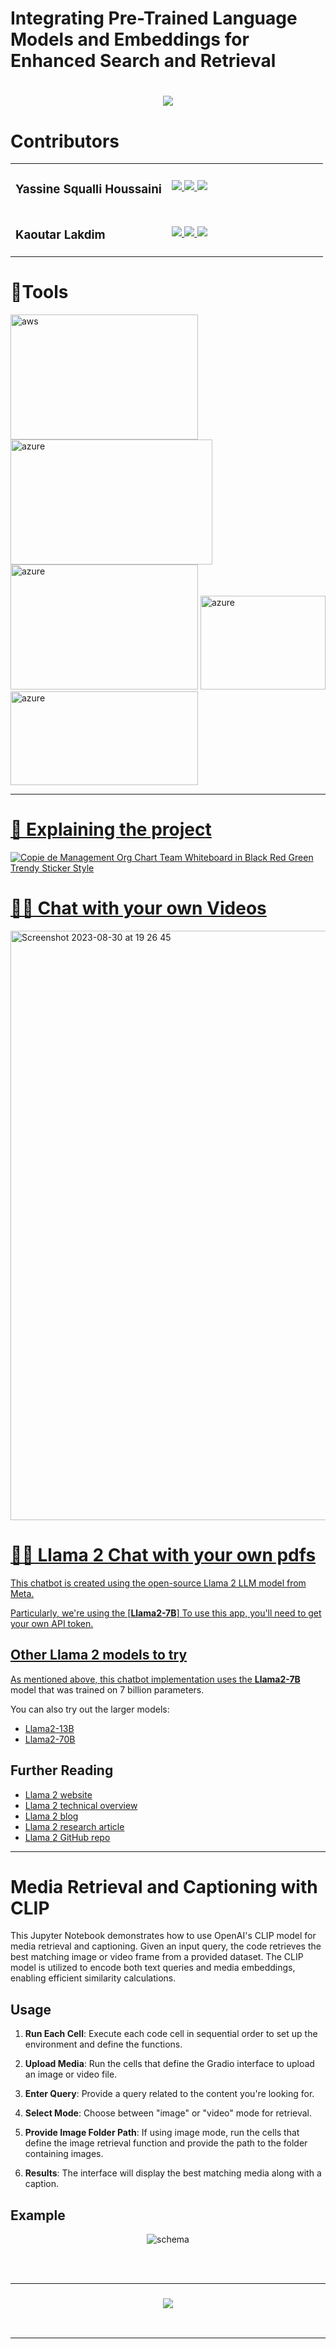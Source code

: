 # Integrating Pre-Trained Language Models and Embeddings for Enhanced Search and Retrieval

<h1 align="center">
    <img src="https://readme-typing-svg.herokuapp.com/?font=Righteous&size=35&center=true&vCenter=true&width=500&height=70&duration=4000&lines=Hi+There!+👋;+Take+a+look+into+our+project!;" />
</h1>

# Contributors


<table>
  <tr>
    <td width="50%">
      <h3>Yassine Squalli Houssaini</h3>
    </td>
    <td width="50%">
      <a href="mailto:squayassine@gmail.com">
        <img src="https://img.shields.io/badge/Gmail-333333?style=for-the-badge&logo=gmail&logoColor=red" />
      </a>
      <a href="https://www.linkedin.com/in/yassine-squalli-houssaini-2abb1a255/" target="_blank">
        <img src="https://img.shields.io/badge/LinkedIn-0077B5?style=for-the-badge&logo=linkedin&logoColor=white" target="_blank" />
      </a>
      <a href="https://salesp07.github.io" target="_blank">
         <img src="https://img.shields.io/badge/Portfolio-FF5722?style=for-the-badge&logo=todoist&logoColor=white" target="_blank" />
      </a>
    </td>
  </tr>
  <tr>
    <td>
      <h3>Kaoutar Lakdim</h3>
    </td>
    <td>
      <a href="mailto:pedro.sales.muniz@gmail.com">
        <img src="https://img.shields.io/badge/Gmail-333333?style=for-the-badge&logo=gmail&logoColor=red" />
      </a>
      <a href="linkedin.com/in/kaoutar-lakdim-6b335720a" target="_blank">
        <img src="https://img.shields.io/badge/LinkedIn-0077B5?style=for-the-badge&logo=linkedin&logoColor=white" target="_blank" />
      </a>
      <a href="https://salesp07.github.io" target="_blank">
         <img src="https://img.shields.io/badge/Portfolio-FF5722?style=for-the-badge&logo=todoist&logoColor=white" target="_blank" />
      </a>
    </td>
  </tr>
</table>


# 🚀Tools

<p align="left"> <a href="https://aws.amazon.com" target="_blank" rel="noreferrer"> <img src="https://github.com/kaoutar-lakdim/LM-Enhanced-Search/assets/127676452/aec684f0-f726-46d8-89ad-e596dbb91619" alt="aws" width="300" height="200"/> </a>  <a href="https://azure.microsoft.com/en-in/" target="_blank" rel="noreferrer"> <img src="https://github.com/kaoutar-lakdim/LM-Enhanced-Search/assets/127676452/4f06647f-d7d8-4d95-8cc7-9f28d109b2ee" alt="azure" width="323" height="200"/></a> <a href="https://azure.microsoft.com/en-in/" target="_blank" rel="noreferrer"> <img src="https://github.com/kaoutar-lakdim/LM-Enhanced-Search/assets/127676452/14069fa6-24f4-4b48-b4f5-789ae2c1ff7d" alt="azure" width="300" height="200"/></a> <a href="https://azure.microsoft.com/en-in/" target="_blank" rel="noreferrer"> <img src="https://github.com/kaoutar-lakdim/LM-Enhanced-Search/assets/127676452/f1fd56b5-89c3-40e5-84fb-6c2792bb2d8c" alt="azure" width="200" height="150"/></a><a href="https://azure.microsoft.com/en-in/" target="_blank" rel="noreferrer"> <img src="https://github.com/kaoutar-lakdim/LM-Enhanced-Search/assets/127676452/95eb4dc6-3762-4ea2-b9f3-5218d62e6078" alt="azure" width="300" height="150"/>











---

# 🤔 Explaining the project

![Copie de Management Org Chart Team Whiteboard in Black Red Green Trendy Sticker Style](https://github.com/kaoutar-lakdim/LM-Enhanced-Search/assets/127676452/bf57a1ab-ae6b-45bc-9a9e-6012f87d79a3)

# 🎥💬 Chat with your own Videos

<img width="943" alt="Screenshot 2023-08-30 at 19 26 45" src="https://github.com/kaoutar-lakdim/LM-Enhanced-Search/assets/127676452/0a40dc99-9698-4ddd-94d7-d29b419b0065">


# 🦙💬 Llama 2 Chat with your own pdfs

This chatbot is created using the open-source Llama 2 LLM model from Meta.

Particularly, we're using the [**Llama2-7B**]
To use this app, you'll need to get your own API token.

## Other Llama 2 models to try

As mentioned above, this chatbot implementation uses the [**Llama2-7B**](https://replicate.com/a16z-infra/llama7b-v2-chat) model that was trained on 7 billion parameters.

You can also try out the larger models:
- [Llama2-13B](https://replicate.com/a16z-infra/llama13b-v2-chat)
- [Llama2-70B](https://replicate.com/replicate/llama70b-v2-chat)

## Further Reading
- [Llama 2 website](https://ai.meta.com/llama/)
- [Llama 2 technical overview](https://ai.meta.com/resources/models-and-libraries/llama/)
- [Llama 2 blog](https://ai.meta.com/blog/llama-2/)
- [Llama 2 research article](https://ai.meta.com/research/publications/llama-2-open-foundation-and-fine-tuned-chat-models/)
- [Llama 2 GitHub repo](https://github.com/facebookresearch/llama/tree/main)


---
# Media Retrieval and Captioning with CLIP

This Jupyter Notebook demonstrates how to use OpenAI's CLIP model for media retrieval and captioning. Given an input query, the code retrieves the best matching image or video frame from a provided dataset. The CLIP model is utilized to encode both text queries and media embeddings, enabling efficient similarity calculations.

## Usage

1. **Run Each Cell**: Execute each code cell in sequential order to set up the environment and define the functions.

2. **Upload Media**: Run the cells that define the Gradio interface to upload an image or video file.

3. **Enter Query**: Provide a query related to the content you're looking for.

4. **Select Mode**: Choose between "image" or "video" mode for retrieval.

5. **Provide Image Folder Path**: If using image mode, run the cells that define the image retrieval function and provide the path to the folder containing images.

6. **Results**: The interface will display the best matching media along with a caption.

## Example

<p align="center">
  <img src="https://github.com/kaoutar-lakdim/LM-Enhanced-Search/assets/74473164/50a89f82-4da1-43bc-8789-4a3bd0564f33" alt="schema">
</p>



<br/><br/>
<hr/>

<h3 align="center">
    <img src="https://readme-typing-svg.herokuapp.com/?font=Righteous&size=40&center=true&vCenter=true&width=500&height=70&duration=4000&lines=Thank+you+for+your+time+:);" />
</h3>

<br/>


---


